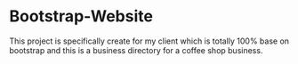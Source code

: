# Bootstrap-Website
This project is specifically create for my client which is totally 100% base on bootstrap and this is a business directory for a coffee shop business.
